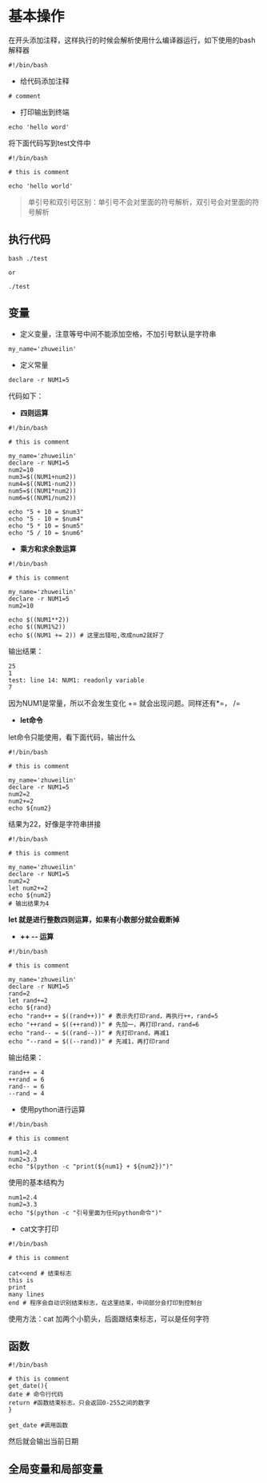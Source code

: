 # 基本操作

在开头添加注释，这样执行的时候会解析使用什么编译器运行，如下使用的bash解释器

```
#!/bin/bash
```

- 给代码添加注释

```
# comment
```

- 打印输出到终端

```
echo 'hello word'
```

将下面代码写到test文件中

```
#!/bin/bash

# this is comment

echo 'hello world'
```

> 单引号和双引号区别：单引号不会对里面的符号解析，双引号会对里面的符号解析

## 执行代码

```
bash ./test

or

./test
```

## 变量

- 定义变量，注意等号中间不能添加空格，不加引号默认是字符串

```
my_name='zhuweilin'
```

- 定义常量

```
declare -r NUM1=5
```

代码如下：

- **四则运算**

```
#!/bin/bash

# this is comment

my_name='zhuweilin'
declare -r NUM1=5
num2=10
num3=$((NUM1+num2))
num4=$((NUM1-num2))
num5=$((NUM1*num2))
num6=$((NUM1/num2))

echo "5 + 10 = $num3"
echo "5 - 10 = $num4"
echo "5 * 10 = $num5"
echo "5 / 10 = $num6"
```

- **乘方和求余数运算**

```
#!/bin/bash

# this is comment

my_name='zhuweilin'
declare -r NUM1=5
num2=10 

echo $((NUM1**2))
echo $((NUM1%2))
echo $((NUM1 += 2)) # 这里出错啦,改成num2就好了
```

输出结果：

```
25
1
test: line 14: NUM1: readonly variable
7
```

因为NUM1是常量，所以不会发生变化 += 就会出现问题。同样还有*=， /=

- **let命令**

let命令只能使用，看下面代码，输出什么

```
#!/bin/bash

# this is comment

my_name='zhuweilin'
declare -r NUM1=5
num2=2
num2+=2
echo ${num2}
```

结果为22，好像是字符串拼接

```
#!/bin/bash

# this is comment

my_name='zhuweilin'
declare -r NUM1=5
num2=2
let num2+=2
echo ${num2}
# 输出结果为4
```

**let 就是进行整数四则运算，如果有小数部分就会截断掉**

- **++ -- 运算**

```
#!/bin/bash

# this is comment

my_name='zhuweilin'
declare -r NUM1=5
rand=2
let rand+=2
echo ${rand}
echo "rand++ = $((rand++))" # 表示先打印rand，再执行++，rand=5
echo "++rand = $((++rand))" # 先加一，再打印rand，rand=6
echo "rand-- = $((rand--))" # 先打印rand，再减1
echo "--rand = $((--rand))" # 先减1，再打印rand
```

输出结果：

```
rand++ = 4
++rand = 6
rand-- = 6
--rand = 4
```

- 使用python进行运算

```
#!/bin/bash

# this is comment

num1=2.4
num2=3.3
echo "$(python -c "print(${num1} + ${num2})")"
```

使用的基本结构为

```
num1=2.4
num2=3.3
echo "$(python -c "引号里面为任何python命令")"
```

- cat文字打印

```
#!/bin/bash

# this is comment

cat<<end # 结束标志
this is 
print
many lines
end # 程序会自动识别结束标志，在这里结束，中间部分会打印到控制台
```

使用方法：cat 加两个小箭头，后面跟结束标志，可以是任何字符

## 函数

```
#!/bin/bash

# this is comment
get_date(){
date # 命令行代码
return #函数结束标志，只会返回0-255之间的数字
}

get_date #调用函数
```

然后就会输出当前日期

## 全局变量和局部变量

